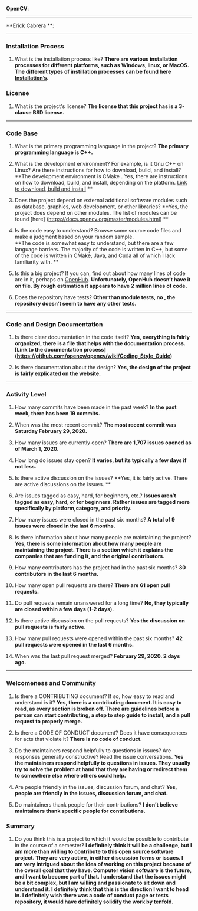

**OpenCV**: 


---


**Erick Cabrera **: 


---


### Installation Process
1. What is the installation process like?
**There are various installation processes for different platforms, such as Windows, linux, or MacOS. The different types of instillation processes can be found here [Installation’s](https://docs.opencv.org/master/df/d65/tutorial_table_of_content_introduction.html).** 


### License

1. What is the project's license?
**The license that this project has is a 3-clause BSD license.**


---

### Code Base

1. What is the primary programming language in the project? 
**The primary programming language is C++.**

1. What is the development environment? For example, is it Gnu C++ on Linux?
Are there instructions for how to download, build, and install? 
**The development environment is CMake . Yes, there are instructions on how to download, build, and install, depending on the platform. [Link to download, build and install]( https://docs.opencv.org/master/df/d65/tutorial_table_of_content_introduction.html) **

1. Does the project depend on external additional software modules such as
database,  graphics, web development, or other libraries? 
**Yes, the project does depend on other modules. The list of modules can be found [here] (https://docs.opencv.org/master/modules.html) **


1. Is the code easy to understand? Browse some source code files and make
a judgment based on your random sample.  
**The code is somewhat easy to understand, but there are a few language barriers. The majority of the code is written in C++, but some of the code is written in CMake, Java, and Cuda all of which I lack familiarity with. **



1. Is this a big project? If you can, find out about how many lines of code
are in it, perhaps on [OpenHub](https://www.openhub.net/). 
**Unfortunately, OpenHub doesn’t have it on file. By rough estimation it appears to have 2 million lines of code.**



1. Does the repository have tests?
**Other than module tests, no ,  the repository doesn’t seem to have any other tests.**


---

### Code and Design Documentation
1. Is there clear documentation in the code itself? 
**Yes, everything is fairly organized, there is a file that helps with the documentation process. 
[Link to the documentation process] (https://github.com/opencv/opencv/wiki/Coding_Style_Guide)**


1. Is there documentation about the design? 
**Yes, the design of the project is fairly explicated on the website.**


---

### Activity Level

1. How many commits have been made in the past week?
**In the past week, there has been 19 commits.**


1. When was the most recent commit?
**The most recent commit was Saturday February 29, 2020.**


1. How many issues are currently open?
**There are 1,707 issues opened as of March 1, 2020.**


1. How long do issues stay open?
**It varies, but its typically a few days if not less.**


1. Is there active discussion on the issues?
**Yes, it is fairly active. There are active discussions on the issues. **


1. Are issues tagged as easy, hard, for beginners, etc.? 
**Issues aren’t tagged as easy, hard, or for beginners. Rather issues are tagged more specifically by platform,category, and priority.**


1. How many issues were closed in the past six months?
**A total of 9 issues were closed in the last 6 months.**


1. Is there information about how many people are maintaining the project?
**Yes, there is some information about how many people are maintaining the project. There is a section which it explains the companies that are funding it, and the original contributors.**


1. How many contributors has the project had in the past six months?
**30 contributors in the last 6 months.**


1. How many open pull requests are there?
**There are 61 open pull requests.**


1. Do pull requests remain unanswered for a long time?
**No, they typically are closed within a few days (1-2 days).**


1. Is there active discussion on the pull requests?
**Yes the discussion on pull requests is fairly active.**


1. How many pull requests were opened within the past six months?
**42 pull requests were opened in the last 6 months.**


1. When was the last  pull request  merged?
**February 29, 2020. 2 days ago.**


---

### Welcomeness and Community

1. Is there a CONTRIBUTING document? If so, how easy to read and understand is it?
**Yes, there is a contributing document. It is easy to read, as every section is broken off. There are guidelines before a person can start contributing, a step to step guide to install, and a pull request to properly merge.**
 
1. Is there a CODE OF CONDUCT document? Does it have consequences for acts that
violate it?
**There is no code of conduct.**
 
1. Do the maintainers respond helpfully to questions in issues? Are responses generally constructive? Read the issue conversations.
**Yes the maintainers respond helpfully to questions in issues. They usually try to solve the problem at hand that they are having or redirect them to somewhere else where others could help.**
 
1. Are people friendly in the issues, discussion forum, and chat?
**Yes, people are friendly in the issues, discussion forum, and chat.**


1. Do maintainers thank people for their contributions?
**I don’t believe maintainers thank specific people for contributions.**


### Summary
1. Do you think this is a project to which it would be possible to contribute in the course of a semester?
**I definitely think it will be a challenge, but I am more than willing to contribute to this open source software project. They are very active, in either discussion forms or issues. I am very intrigued about the idea of working on this project because of the overall goal that they have. Computer vision software is the future, and I want to become part of that. I understand that the issues might be a bit complex, but I am willing and passionate to sit down and understand it. I definitely think that this is the direction I want to head in. I definitely wish there was a code of conduct page or tests repository, it would have definitely solidify the work by tenfold.**



